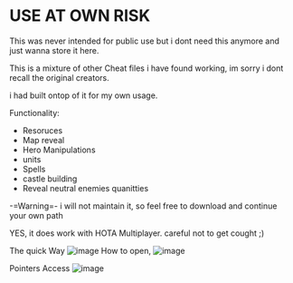 # USE AT OWN RISK

This was never intended for public use but i dont need this anymore and just wanna store it here.

This is a mixture of other Cheat files i have found working,
im sorry i dont recall the original creators.

i had built ontop of it for my own usage.

Functionality:
- Resoruces
- Map reveal
- Hero Manipulations
- units
- Spells
- castle building
- Reveal neutral enemies quanitties

-=Warning=-
i will not maintain it, so feel free to download and continue your own path

YES, it does work with HOTA Multiplayer.
careful not to get cought ;)

The quick Way
![image](https://github.com/Mr-ExDevs/Heroes3---Hota1.72/assets/66460088/f3be3b56-9da0-4441-b9a7-160f879cd600)
How to open,
![image](https://github.com/Mr-ExDevs/Heroes3---Hota1.72/assets/66460088/c62a6c65-26fe-495d-be56-b43608186767)

Pointers Access
![image](https://github.com/Mr-ExDevs/Heroes3---Hota1.72/assets/66460088/3e7defb3-e48f-4a2c-8b50-612e5094ef35)
